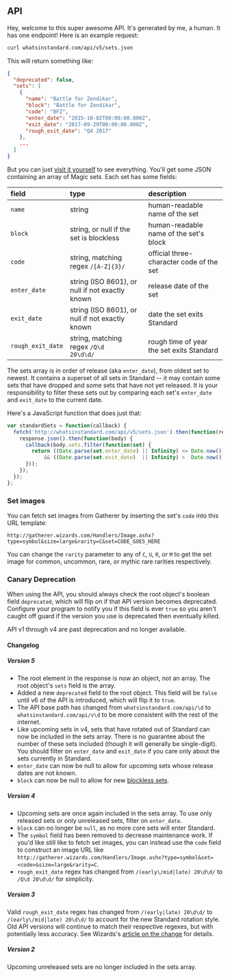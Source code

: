 ## API
Hey, welcome to this super awesome API. It's generated by me, a human. It has one endpoint! Here is an example request:

```sh
curl whatsinstandard.com/api/v5/sets.json
```

This will return something like:

```json
{
  "deprecated": false,
  "sets": [
    {
      "name": "Battle for Zendikar",
      "block": "Battle for Zendikar",
      "code": "BFZ",
      "enter_date": "2015-10-02T00:00:00.000Z",
      "exit_date": "2017-09-29T00:00:00.000Z",
      "rough_exit_date": "Q4 2017"
    },
    ...
  ]
}
```

But you can just [visit it yourself][1] to see everything. You'll get some JSON containing an array of Magic sets. Each
set has some fields:

| field             | type                                             | description                               |
|:------------------|:-------------------------------------------------|:------------------------------------------|
| `name`            | string                                           | human-readable name of the set            |
| `block`           | string, or null if the set is blockless          | human-readable name of the set's block    |
| `code`            | string, matching regex `/[A-Z]{3}/`              | official three-character code of the set  |
| `enter_date`      | string (ISO 8601), or null if not exactly known  | release date of the set                   |
| `exit_date`       | string (ISO 8601), or null if not exactly known  | date the set exits Standard               |
| `rough_exit_date` | string, matching regex <code>/Q\d 20\d\d/</code> | rough time of year the set exits Standard |

The sets array is in order of release (aka `enter_date`), from oldest set to newest. It contains a superset of all sets
in Standard -- it may contain some sets that have dropped and some sets that have not yet released. It is your
responsibility to filter these sets out by comparing each set's `enter_date` and `exit_date` to the current date.

Here's a JavaScript function that does just that:
```javascript
var standardSets = function(callback) {
  fetch('http://whatsinstandard.com/api/v5/sets.json').then(function(response) {
    response.json().then(function(body) {
      callback(body.sets.filter(function(set) {
        return ((Date.parse(set.enter_date) || Infinity) <= Date.now())
            && ((Date.parse(set.exit_date)  || Infinity) >  Date.now());
      }));
    });
  });
};
```

[1]: http://whatsinstandard.com/api/v5/sets.json

### Set images
You can fetch set images from Gatherer by inserting the set's `code` into this URL template:

    http://gatherer.wizards.com/Handlers/Image.ashx?type=symbol&size=large&rarity=C&set=CODE_GOES_HERE

You can change the `rarity` parameter to any of `C`, `U`, `R`, or `M` to get the set image for common, uncommon, rare,
or mythic rare rarities respectively.

### Canary Deprecation
When using the API, you should always check the root object's boolean field `deprecated`, which will flip on if that API
version becomes deprecated. Configure your program to notify you if this field is ever `true` so you aren't caught off
guard if the version you use is deprecated then eventually killed.

API v1 through v4 are past deprecation and no longer available.

#### Changelog

##### Version 5
* The root element in the response is now an object, not an array. The root object's `sets` field is the array.
* Added a new `deprecated` field to the root object. This field will be `false` until v6 of the API is introduced, which
  will flip it to `true`.
* The API base path has changed from `whatsinstandard.com/api/\d` to `whatsinstandard.com/api/v\d` to be more consistent
  with the rest of the internet.
* Like upcoming sets in v4, sets that have rotated out of Standard can now be included in the sets array. There is no
  guarantee about the number of these sets included (though it will generally be single-digit). You should filter on
  `enter_date` and `exit_date` if you care only about the sets currently in Standard.
* `enter_date` can now be null to allow for upcoming sets whose release dates are not known.
* `block` can now be null to allow for new [blockless sets][2].

[2]: http://magic.wizards.com/en/articles/archive/making-magic/metamorphosis-2-0-2017-06-12

##### Version 4
* Upcoming sets are once again included in the sets array. To use only released sets or only unreleased sets, filter on
  `enter_date`.
* `block` can no longer be `null`, as no more core sets will enter Standard.
* The `symbol` field has been removed to decrease maintenance work. If you'd like still like to fetch set images, you
  can instead use the `code` field to construct an image URL like
  `http://gatherer.wizards.com/Handlers/Image.ashx?type=symbol&set=<code>&size=large&rarity=C`.
* `rough_exit_date` regex has changed from `/(early\/mid|late) 20\d\d/` to `/Q\d 20\d\d/` for simplicity.

##### Version 3
Valid `rough_exit_date` regex has changed from `/(early|late) 20\d\d/` to `/(early\/mid|late) 20\d\d/` to account for
the new Standard rotation style. Old API versions will continue to match their respective regexes, but with potentially
less accuracy. See Wizards's [article on the change][3] for details.

[3]: http://magic.wizards.com/en/articles/archive/mm/metamorphosis

##### Version 2
Upcoming unreleased sets are no longer included in the sets array.
